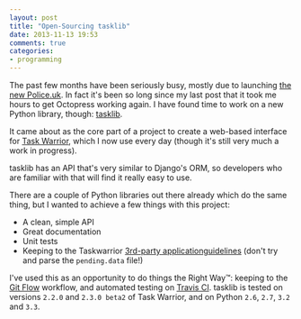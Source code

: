 ```yaml
---
layout: post
title: "Open-Sourcing tasklib"
date: 2013-11-13 19:53
comments: true
categories: 
- programming
---
```


The past few months have been seriously busy, mostly due to launching [the new
Police.uk][new-police.uk]. In fact it's been so long since my last post that it
took me hours to get Octopress working again. I have found time to work on
a new Python library, though: [tasklib][tasklib].

It came about as the core part of a project to create a web-based interface for
[Task Warrior][taskwarrior], which I now use every day (though it's still very
much a work in progress).

<!--more-->

tasklib has an API that's very similar to Django's ORM, so developers who are
familiar with that will find it really easy to use.

There are a couple of Python libraries out there already which do the same
thing, but I wanted to achieve a few things with this project:

* A clean, simple API
* Great documentation
* Unit tests
* Keeping to the Taskwarrior [3rd-party applicationguidelines][guidelines]
  (don't try and parse the `pending.data` file!)

I've used this as an opportunity to do things the Right Way&trade;: keeping
to the [Git Flow][flow] workflow, and automated testing on [Travis CI][travis].
tasklib is tested on versions `2.2.0` and `2.3.0 beta2` of Task Warrior, and on
Python `2.6`, `2.7`, `3.2` and `3.3`.

[new-police.uk]: http://www.police.uk/news/welcome/
[tasklib]: http://tasklib.readthedocs.org/en/latest/
[taskwarrior]: http://taskwarrior.org/projects/show/taskwarrior
[guidelines]: http://taskwarrior.org/projects/taskwarrior/wiki/3rd-Party_Application_Guidelines
[flow]: http://nvie.com/posts/a-successful-git-branching-model/
[travis]: https://travis-ci.org/robgolding63/tasklib
